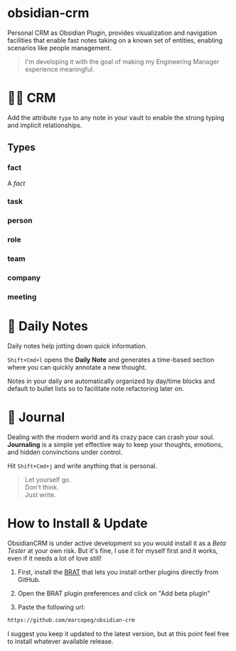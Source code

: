 # obsidian-crm

Personal CRM as Obsidian Plugin, provides visualization and navigation facilities that enable fast notes taking on a known set of entities, enabling scenarios like people management.

> I'm developing it with the goal of making my Engineering Manager experience meaningful.

# 👩‍💻 CRM

Add the attribute `type` to any note in your vault to enable the strong typing and implicit relationships.

## Types

### fact

A _fact_

### task

### person

### role

### team

### company

### meeting

# 📆 Daily Notes

Daily notes help jotting down quick information.

`Shift+Cmd+l` opens the **Daily Note** and generates a time-based section where you can quickly annotate a new thought.

Notes in your daily are automatically organized by day/time blocks and default to bullet lists so to facilitate note refactoring later on.

# 📝 Journal

Dealing with the modern world and its crazy pace can crash your soul. **Journaling** is a simple yet effective way to keep your thoughts, emotions, and hidden convinctions under control.

Hit `Shift+Cmd+j` and write anything that is personal.

> Let yourself go.  
> Don't think.  
> Just write.

# How to Install & Update

ObsidianCRM is under active development so you would install it as a _Beta Tester_ at your own risk. But it's fine, I use it for myself first and it works, even if it needs a lot of love still!

1. First, install the [BRAT](https://obsidian.md/plugins?id=obsidian42-brat) that lets you install orther plugins directly from GitHub.

2. Open the BRAT plugin preferences and click on "Add beta plugin"

3. Paste the following url:

```bash
https://github.com/marcopeg/obsidian-crm
```

I suggest you keep it updated to the latest version, but at this point feel free to install whatever available release.
